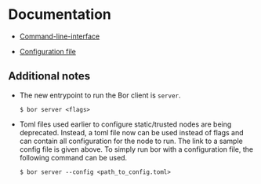 
# Documentation

- [Command-line-interface](./cli)

- [Configuration file](./config.md)

## Additional notes

- The new entrypoint to run the Bor client is ```server```.

  ```
  $ bor server <flags>
  ```

- Toml files used earlier to configure static/trusted nodes are being deprecated. Instead, a toml file now can be used instead of flags and can contain all configuration for the node to run. The link to a sample config file is given above. To simply run bor with a configuration file, the following command can be used. 

  ```
  $ bor server --config <path_to_config.toml>
  ```
